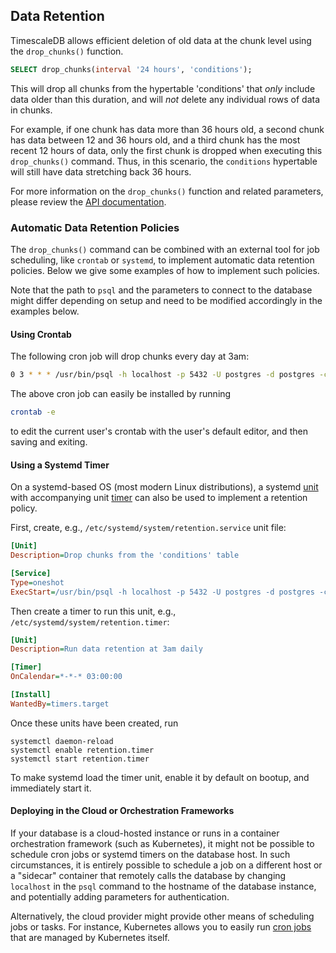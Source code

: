 ## Data Retention <a id="data-retention"></a>

TimescaleDB allows efficient deletion of old data at the chunk level
using the `drop_chunks()` function.

```sql
SELECT drop_chunks(interval '24 hours', 'conditions');
```

This will drop all chunks from the hypertable 'conditions' that _only_ include
data older than this duration, and will _not_ delete any
individual rows of data in chunks.

For example, if one chunk has data more than 36 hours old, a second
chunk has data between 12 and 36 hours old, and a third chunk has the
most recent 12 hours of data, only the first chunk is dropped when
executing this `drop_chunks()` command. Thus, in this scenario,
the `conditions` hypertable will still have data stretching back 36 hours.

For more information on the `drop_chunks()` function and related
parameters, please review the [API documentation][drop_chunks].

### Automatic Data Retention Policies

The `drop_chunks()` command can be combined with an external tool for
job scheduling, like `crontab` or `systemd`, to implement automatic
data retention policies. Below we give some examples of how to
implement such policies.

Note that the path to `psql` and the parameters to connect to the
database might differ depending on setup and need to be modified
accordingly in the examples below.

#### Using Crontab

The following cron job will drop chunks every day at 3am:

```bash
0 3 * * * /usr/bin/psql -h localhost -p 5432 -U postgres -d postgres -c "SELECT drop_chunks(interval '24 hours', 'conditions');" >/dev/null 2>&1
```

The above cron job can easily be installed by running

```bash
crontab -e
```

to edit the current user's crontab with the user's default editor, and
then saving and exiting.

#### Using a Systemd Timer

On a systemd-based OS (most modern Linux distributions), a systemd [unit][] with
accompanying unit [timer][] can also be used to implement a
retention policy.

First, create, e.g., `/etc/systemd/system/retention.service` unit file:

```ini
[Unit]
Description=Drop chunks from the 'conditions' table

[Service]
Type=oneshot
ExecStart=/usr/bin/psql -h localhost -p 5432 -U postgres -d postgres -c "SELECT drop_chunks(interval '24 hours', 'conditions');"
```

Then create a timer to run this unit, e.g., `/etc/systemd/system/retention.timer`:

```ini
[Unit]
Description=Run data retention at 3am daily

[Timer]
OnCalendar=*-*-* 03:00:00

[Install]
WantedBy=timers.target
```

Once these units have been created, run

```
systemctl daemon-reload
systemctl enable retention.timer
systemctl start retention.timer
```

To make systemd load the timer unit, enable it by default on bootup,
and immediately start it.


#### Deploying in the Cloud or Orchestration Frameworks

If your database is a cloud-hosted instance or runs in a container
orchestration framework (such as Kubernetes), it might not be possible
to schedule cron jobs or systemd timers on the database host. In such
circumstances, it is entirely possible to schedule a job on a
different host or a "sidecar" container that remotely calls the
database by changing `localhost` in the `psql` command to the hostname
of the database instance, and potentially adding parameters for
authentication.

Alternatively, the cloud provider might provide other means of
scheduling jobs or tasks. For instance, Kubernetes allows you to
easily run [cron jobs][kube_cronjob] that are managed by Kubernetes
itself.


[drop_chunks]: /api#drop_chunks
[unit]: https://www.freedesktop.org/software/systemd/man/systemd.unit.html
[timer]: https://www.freedesktop.org/software/systemd/man/systemd.timer.html
[kube_cronjob]: https://kubernetes.io/docs/concepts/workloads/controllers/cron-jobs/
